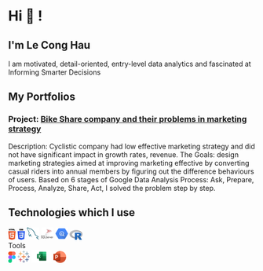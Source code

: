 # Hi 👋 !

## I'm Le Cong Hau

I am motivated, detail-oriented, entry-level data analytics and fascinated at Informing Smarter Decisions

## My Portfolios
### Project: [Bike Share company and their problems in marketing strategy](https://github.com/Cong-hau/Bike-Share-company-and-their-problems-in-marketing-strategy)

Description: Cyclistic company had low effective marketing strategy and did not have significant impact in growth rates, revenue. The Goals: design marketing strategies aimed at improving marketing effective by converting casual riders into annual members by figuring out the difference behaviours of users. Based on 6 stages of Google Data Analysis Process: Ask, Prepare, Process, Analyze, Share, Act, I solved the problem step by step.

## Technologies which I use

<div>
  <img src ="./images/html-5.svg" alt="HTML5 logo" width="3%" title='HTML5'/>
  <img src ="./images/css-3.svg" alt="CSS3 logo" width="3%" title='CSS3'/>
  <img src ="./images/mysql.svg" alt="mysql logo" width="5%" title='MYSQL'/>
  <img src ="./images/microsoft-sql-server.svg" alt="Microsoft SQL Server logo" width="5%" title='Microsoft SQL Server'/>
  <img src ="./images/bigquery.svg" alt="BigQuery logo" width="5%" title='BigQuery'/>
  <img src ="./images/r.png" alt="r" width="5%" title='R'/>
</div>
Tools
<div>
  <img src ="./images/figma.svg" alt="Figma logo" width="3%" title='Figma'/>
  <img src ="./images/tableau.svg" alt="Tableau logo" width="5%" title='Tableau'/>
  <img src ="./images/microsoft-excel.svg" alt="MS Excel logo" width="8%" title='MS Excel'/>
  <img src ="./images/microsoft-powerpoint.png" alt="MS PowerPoint logo" width="5%" title='MS PowerPoint'/>
</div>
